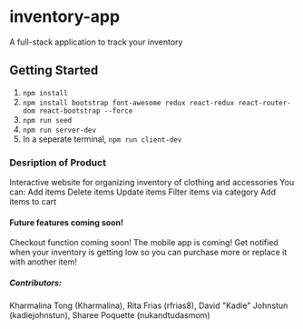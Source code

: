 # inventory-app
A full-stack application to track your inventory

## Getting Started

1. `npm install`
2. `npm install bootstrap font-awesome redux react-redux react-router-dom react-bootstrap --force`
3. `npm run seed`
4. `npm run server-dev`
5. In a seperate terminal, `npm run client-dev`


### Desription of Product
Interactive website for organizing inventory of clothing and accessories
You can:
Add items
Delete items
Update items
Filter items via category
Add items to cart




#### Future features coming soon!
Checkout function coming soon! The mobile app is coming!
Get notified when your inventory is getting low so you can purchase more or replace it with another item!





##### Contributors:

Kharmalina Tong (Kharmalina),
Rita Frias (rfrias8),
David "Kadie" Johnstun (kadiejohnstun),
Sharee Poquette (nukandtudasmom)
